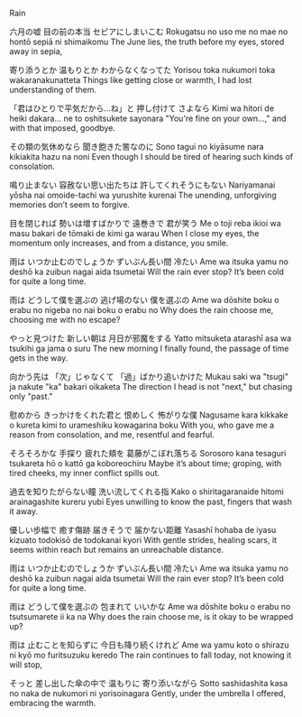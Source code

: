 Rain

六月の嘘 目の前の本当 セピアにしまいこむ
Rokugatsu no uso me no mae no hontō sepiā ni shimaikomu
The June lies, the truth before my eyes, stored away in sepia,

寄り添うとか 温もりとか わからなくなってた
Yorisou toka nukumori toka wakaranakunatteta
Things like getting close or warmth, I had lost understanding of them.

「君はひとりで平気だから…ね」と 押し付けて さよなら
Kimi wa hitori de heiki dakara… ne to oshitsukete sayonara
"You're fine on your own…," and with that imposed, goodbye.

その類の気休めなら 聞き飽きた筈なのに
Sono tagui no kiyāsume nara kikiakita hazu na noni
Even though I should be tired of hearing such kinds of consolation.

鳴り止まない 容赦ない思い出たちは 許してくれそうにもない
Nariyamanai yōsha nai omoide-tachi wa yurushite kurenai
The unending, unforgiving memories don’t seem to forgive.

目を閉じれば 勢いは増すばかりで 遠巻きで 君が笑う
Me o toji reba ikioi wa masu bakari de tōmaki de kimi ga warau
When I close my eyes, the momentum only increases, and from a distance, you smile.

雨は いつか止むのでしょうか ずいぶん長い間 冷たい
Ame wa itsuka yamu no deshō ka zuibun nagai aida tsumetai
Will the rain ever stop? It’s been cold for quite a long time.

雨は どうして僕を選ぶの 逃げ場のない 僕を選ぶの
Ame wa dōshite boku o erabu no nigeba no nai boku o erabu no
Why does the rain choose me, choosing me with no escape?

やっと見つけた 新しい朝は 月日が邪魔をする
Yatto mitsuketa atarashī asa wa tsukihi ga jama o suru
The new morning I finally found, the passage of time gets in the way.

向かう先は 「次」じゃなくて 「過」ばかり追いかけた
Mukau saki wa "tsugi" ja nakute "ka" bakari oikaketa
The direction I head is not "next," but chasing only "past."

慰めから きっかけをくれた君と 恨めしく 怖がりな僕
Nagusame kara kikkake o kureta kimi to urameshiku kowagarina boku
With you, who gave me a reason from consolation, and me, resentful and fearful.

そろそろかな 手探り 疲れた頬を 葛藤がこぼれ落ちる
Sorosoro kana tesaguri tsukareta hō o kattō ga koboreochiru
Maybe it’s about time; groping, with tired cheeks, my inner conflict spills out.

過去を知りたがらない瞳 洗い流してくれる指
Kako o shiritagaranaide hitomi arainagashite kureru yubi
Eyes unwilling to know the past, fingers that wash it away.

優しい歩幅で 癒す傷跡 届きそうで 届かない距離
Yasashī hohaba de iyasu kizuato todokisō de todokanai kyori
With gentle strides, healing scars, it seems within reach but remains an unreachable distance.

雨は いつか止むのでしょうか ずいぶん長い間 冷たい
Ame wa itsuka yamu no deshō ka zuibun nagai aida tsumetai
Will the rain ever stop? It’s been cold for quite a long time.

雨は どうして僕を選ぶの 包まれて いいかな
Ame wa dōshite boku o erabu no tsutsumarete ii ka na
Why does the rain choose me, is it okay to be wrapped up?

雨は 止むことを知らずに 今日も降り続くけれど
Ame wa yamu koto o shirazu ni kyō mo furitsuzuku keredo
The rain continues to fall today, not knowing it will stop,

そっと 差し出した傘の中で 温もりに 寄り添いながら
Sotto sashidashita kasa no naka de nukumori ni yorisoinagara
Gently, under the umbrella I offered, embracing the warmth.
